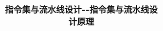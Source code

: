 ---
type: lecture 5.1
title: 指令集与流水线设计--指令集与流水线设计原理
tldr: "课程情况介绍，简要介绍芯片发展历程，以及简要介绍前沿AI芯片体系结构"
hide_from_announcments: true
thumbnail: /static_files/presentations/Lecture1/Lecture1.jpg
---